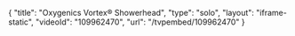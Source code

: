 {
    "title": "Oxygenics Vortex&reg; Showerhead",
    "type": "solo",
    "layout": "iframe-static",
    "videoId": "109962470",
    "url": "\/tvpembed\/109962470"
}